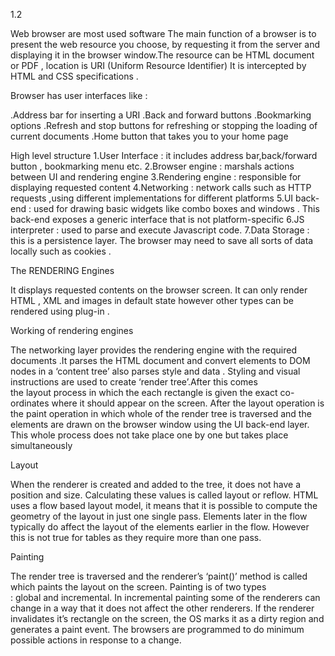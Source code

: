 1.2

Web browser are most used software The main function of a browser is to present the web resource you choose, by requesting it from the server and displaying it in the browser window.The resource can be HTML document or PDF , location is URI (Uniform Resource Identifier)
It is intercepted by HTML and  CSS specifications .

Browser has user interfaces like :

.Address bar for inserting a URI
.Back and forward buttons
.Bookmarking options
.Refresh and stop buttons for refreshing or stopping the loading of current documents
.Home button that takes you to your home page

High level structure
1.User Interface : it includes address bar,back/forward button , bookmarking menu etc.
2.Browser engine : marshals actions between UI and rendering engine
3.Rendering engine : responsible for displaying requested content
4.Networking : network calls such as HTTP requests ,using different implementations for different platforms
5.UI back-end : used for drawing basic widgets like combo boxes and windows . This back-end exposes a generic  interface that is not platform-specific 
6.JS interpreter : used to parse and execute Javascript code.
7.Data Storage : this is a persistence layer. The browser may need to save all sorts of data locally such as cookies .






The RENDERING Engines

It displays requested contents on the  browser screen. It can only render HTML , XML and images in default state however other types can be rendered using plug-in .

Working of rendering engines 


The networking layer provides the rendering engine with the required documents .It parses the HTML document and convert elements to DOM nodes in a ‘content tree’ also parses style and data . Styling and visual instructions are used to create ‘render tree’.After this comes the layout process in which the each rectangle is given the exact co-ordinates where it should appear on the screen. After the layout operation is the paint operation in which whole of the render tree is traversed and the elements are drawn on the browser window using the UI back-end layer. This whole process does not take place one by one but takes place simultaneously



Layout

When the renderer is created and added to the tree, it does not have a position and size. Calculating these values is called layout or reflow. HTML uses a flow based layout model, it means that it is possible to compute the geometry of the layout in just one single pass. Elements later in the flow typically do affect the layout of the elements earlier in the flow. However this is not true for tables as they require more than one pass.



Painting

The render tree is traversed and the renderer’s ‘paint()’ method is called which paints the layout on the screen.
Painting is of two types : global and incremental. In incremental painting some of the renderers can change in a way that it does not affect the other renderers. If the renderer invalidates it’s rectangle on the screen, the OS marks it as a dirty region and generates a paint event.
The browsers are programmed to do minimum possible actions in response to a change.